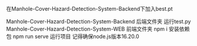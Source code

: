 在Manhole-Cover-Hazard-Detection-System-Backend下加入best.pt

Manhole-Cover-Hazard-Detection-System-Backend 后端文件夹 运行test.py
Manhole-Cover-Hazard-Detection-System-WEB 前端文件夹 npm i 安装依赖包 npm run serve 运行项目 记得确保node.js版本16.20.0
